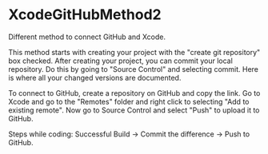 # XcodeGitHubMethod2
Different method to connect GitHub and Xcode.

This method starts with creating your project with the "create git repository" box checked.
After creating your project, you can commit your local repository. Do this by going to "Source Control" and selecting commit.
Here is where all your changed versions are documented.

To connect to GitHub, create a repository on GitHub and copy the link.
Go to Xcode and go to the "Remotes" folder and right click to selecting "Add to existing remote". 
Now go to Source Control and select "Push" to upload it to GitHub. 

Steps while coding: Successful Build -> Commit the difference -> Push to GitHub. 

